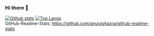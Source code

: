 ### Hi there 👋
<!--
**StoneRed5/StoneRed5** is a ✨ _special_ ✨ repository because its `README.md` (this file) appears on your GitHub profile.

Here are some ideas to get you started:

- 🔭 I’m currently working on ...
- 🌱 I’m currently learning ...
- 👯 I’m looking to collaborate on ...
- 🤔 I’m looking for help with ...
- 💬 Ask me about ...
- 📫 How to reach me: ...
- 😄 Pronouns: ...
- ⚡ Fun fact: ...
-->
[![Github stats](https://github-readme-stats.vercel.app/api?username=Stone-Red-Code&show_icons=true&bg_color=0D1117&theme=dark&hide_border=true&count_private=true)](https://github.com/anuraghazra/github-readme-stats)
[![Top Langs](https://github-readme-stats.vercel.app/api/top-langs/?username=Stone-Red-Code&bg_color=0D1117&theme=dark&hide_border=true)](https://github.com/anuraghazra/github-readme-stats)
<br>GitHub-Readme-Stats: https://github.com/anuraghazra/github-readme-stats
